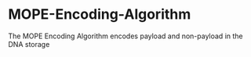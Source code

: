 # MOPE-Encoding-Algorithm
The MOPE Encoding Algorithm encodes payload and non-payload in the DNA storage
